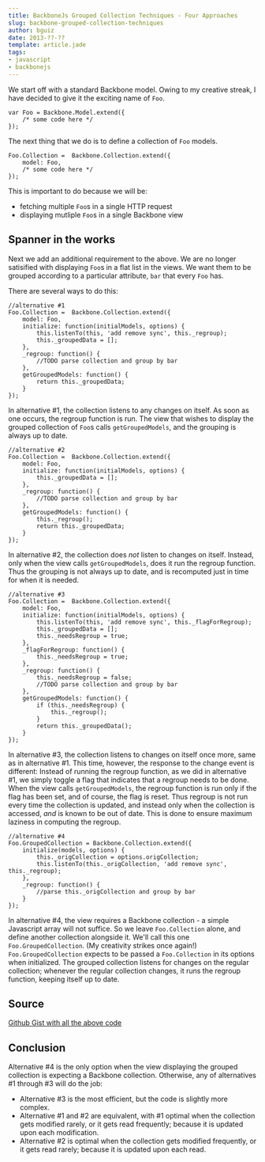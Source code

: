```yaml
---
title: BackboneJs Grouped Collection Techniques - Four Approaches
slug: backbone-grouped-collection-techniques
author: bguiz
date: 2013-??-??
template: article.jade
tags:
- javascript
- backbonejs
---
```


We start off with a standard Backbone model. Owing to my creative streak, I have decided to give it
the exciting name of `Foo`.

	var Foo = Backbone.Model.extend({
		/* some code here */
	});

The next thing that we do is to define a collection of `Foo` models.

	Foo.Collection =  Backbone.Collection.extend({
		model: Foo,
		/* some code here */
	});

This is important to do because we will be:

- fetching multiple `Foo`s in a single HTTP request
- displaying mutliple `Foo`s in a single Backbone view

## Spanner in the works

Next we add an additional requirement to the above.
We are no longer satisified with displaying `Foo`s in a flat list in the views.
We want them to be grouped according to a particular attribute, `bar` that every `Foo` has.

There are several ways to do this:

	//alternative #1
	Foo.Collection =  Backbone.Collection.extend({
		model: Foo,
		initialize: function(initialModels, options) {
			this.listenTo(this, 'add remove sync', this._regroup);
			this._groupedData = [];
		},
		_regroup: function() {
			//TODO parse collection and group by bar
		},
		getGroupedModels: function() {
			return this._groupedData;
		}
	});

In alternative #1, the collection listens to any changes on itself.
As soon as one occurs, the regroup function is run.
The view that wishes to display the grouped collection of `Foo`s calls `getGroupedModels`, and the grouping is always up to date.

	//alternative #2
	Foo.Collection =  Backbone.Collection.extend({
		model: Foo,
		initialize: function(initialModels, options) {
			this._groupedData = [];
		},
		_regroup: function() {
			//TODO parse collection and group by bar
		},
		getGroupedModels: function() {
			this._regroup();
			return this._groupedData;
		}
	});

In alternative #2, the collection does *not* listen to changes on itself.
Instead, only when the view calls `getGroupedModels`, does it run the regroup function.
Thus the grouping is not always up to date, and is recomputed just in time for when it is needed.

	//alternative #3
	Foo.Collection =  Backbone.Collection.extend({
		model: Foo,
		initialize: function(initialModels, options) {
			this.listenTo(this, 'add remove sync', this._flagForRegroup);
			this._groupedData = [];
			this._needsRegroup = true;
		},
		_flagForRegroup: function() {
			this._needsRegroup = true;
		},
		_regroup: function() {
			this._needsRegroup = false;
			//TODO parse collection and group by bar
		},
		getGroupedModels: function() {
			if (this._needsRegroup) {
				this._regroup();
			}
			return this._groupedData();
		}
	});

In alternative #3, the collection listens to changes on itself once more, same as in alternative #1.
This time, however, the response to the change event is different:
Instead of running the regroup function, as we did in alternative #1, we simply toggle a flag that indicates that a regroup needs to be done.
When the view calls `getGroupedModels`, the regroup function is run only if the flag has been set,
and of course, the flag is reset.
Thus regroup is not run every time the collection is updated,
and instead only when the collection is accessed, *and* is known to be out of date.
This is done to ensure maximum laziness in computing the regroup.

	//alternative #4
	Foo.GroupedCollection = Backbone.Collection.extend({
		initialize(models, options) {
			this._origCollection = options.origCollection;
			this.listenTo(this._origCollection, 'add remove sync', this._regroup);
		},
		_regroup: function() {
			//parse this._origCollection and group by bar
		}
	});

In alternative #4, the view requires a Backbone collection - a simple Javascript array will not suffice.
So we leave `Foo.Collection` alone, and define another collection alongside it.
We'll call this one `Foo.GroupedCollection`.
(My creativity strikes once again!)
`Foo.GroupedCollection` expects to be passed a `Foo.Collection` in its options when initialized.
The grouped collection listens for changes on the regular collection;
whenever the regular collection changes, it runs the regroup function, keeping itself up to date.

## Source

[Github Gist with all the above code](https://gist.github.com/bguiz/7021513)

## Conclusion

Alternative #4 is the only option when the view displaying the grouped collection is expecting a Backbone collection.
Otherwise, any of alternatives #1 through #3 will do the job:

- Alternative #3 is the most efficient, but the code is slightly more complex.
- Alternative #1 and #2 are equivalent,
with #1 optimal when the collection gets modified rarely, or it gets read frequently; because it is updated upon each modification.
- Alternative #2 is optimal when the collection gets modified frequently, or it gets read rarely; because it is updated upon each read.
